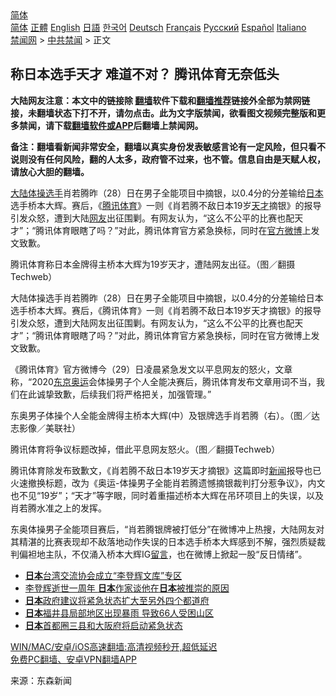  <!-- 面包屑导航 --> <div class="breadcrumb"><!-- GTranslate: https://gtranslate.io/ -->  <div class="switcher notranslate">  <div class="selected">  <a href="#" onclick="return false;"> 简体</a>  </div>  <div class="option">  <a href="https://www.bannedbook.org" onclick="doGTranslate('zh-CN|zh-CN');jQuery('div.switcher div.selected a').html(jQuery(this).html());return false;" title="简体中文" class="nturl selected"> 简体</a>  <a href="https://www.bannedbook.org/zh-tw/" onclick="doGTranslate('zh-CN|zh-TW');jQuery('div.switcher div.selected a').html(jQuery(this).html());return false;" title="繁體中文" class="nturl"> 正體</a>  <a href="https://www.bannedbook.org/en/" onclick="doGTranslate('zh-CN|en');jQuery('div.switcher div.selected a').html(jQuery(this).html());return false;" title="English" class="nturl"> English</a>  <a href="https://www.bannedbook.org/ja/" onclick="doGTranslate('zh-CN|ja');jQuery('div.switcher div.selected a').html(jQuery(this).html());return false;" title="日本語" class="nturl"> 日語</a>  <a href="https://www.bannedbook.org/ko/" onclick="doGTranslate('zh-CN|ko');jQuery('div.switcher div.selected a').html(jQuery(this).html());return false;" title="한국어" class="nturl"> 한국어</a>  <a href="https://www.bannedbook.org/de/" onclick="doGTranslate('zh-CN|de');jQuery('div.switcher div.selected a').html(jQuery(this).html());return false;" title="Deutsch" class="nturl"> Deutsch</a>  <a href="https://www.bannedbook.org/fr/" onclick="doGTranslate('zh-CN|fr');jQuery('div.switcher div.selected a').html(jQuery(this).html());return false;" title="Français" class="nturl"> Français</a>  <a href="https://www.bannedbook.org/ru/" onclick="doGTranslate('zh-CN|ru');jQuery('div.switcher div.selected a').html(jQuery(this).html());return false;" title="Русский" class="nturl"> Русский</a>  <a href="https://www.bannedbook.org/es/" onclick="doGTranslate('zh-CN|es');jQuery('div.switcher div.selected a').html(jQuery(this).html());return false;" title="Español" class="nturl"> Español</a>  <a href="https://www.bannedbook.org/it/" onclick="doGTranslate('zh-CN|it');jQuery('div.switcher div.selected a').html(jQuery(this).html());return false;" title="Italiano" class="nturl"> Italiano</a>  </div>  </div>      <div class='breadcrumb-sub'><!-- Breadcrumb NavXT 6.3.0 --> <a href="https://www.bannedbook.org/" class="home">禁闻网</a> &gt; <a href="https://www.bannedbook.org/bnews/cbnews/" class="category">中共禁闻</a> &gt; 正文</div></div><h2>称日本选手天才 难道不对？ 腾讯体育无奈低头</h2> <p class="notice"><b>大陆网友注意：本文中的链接除 <a href="https://github.com/bannedbook/fanqiang" >翻墙</a>软件下载和<a href="https://github.com/killgcd/justmysocks/blob/master/README.md">翻墙推荐</a>链接外全部为禁网链接，未翻墙状态下打不开，请勿点击。此为文字版禁闻，欲看图文视频完整版和更多禁闻，请下载<a href="https://github.com/bannedbook/fanqiang">翻墙软件或APP</a>后翻墙上禁闻网。</p><p>备注：翻墙看新闻非常安全，翻墙以真实身份发表敏感言论有一定风险，但只看不说则没有任何风险，翻的人太多，政府管不过来，也不管。信息自由是天赋人权，请放心大胆的翻墙。</b></p>  <div class="entry"> <p id="summary"><span class='wp_keywordlink_affiliate'><a href="https://www.bannedbook.org/" title="大陆" target="_blank">大陆</a></span><a href="https://www.bannedbook.org/bnews/tag/%e4%bd%93%e6%93%8d/" class="st_tag internal_tag" rel="tag" title="标签 体操 下的日志">体操</a><a href="https://www.bannedbook.org/bnews/tag/%E9%80%89%E6%89%8B/" class="st_tag internal_tag" rel="tag" title="标签 选手 下的日志">选手</a>肖若腾昨（28）日在男子全能项目中摘银，以0.4分的分差输给<a href="https://www.bannedbook.org/bnews/tag/%e6%97%a5%e6%9c%ac/" class="st_tag internal_tag" rel="tag" title="标签 日本 下的日志">日本</a>选手桥本大辉。赛后，《<a href="https://www.bannedbook.org/bnews/tag/%e8%85%be%e8%ae%af/" class="st_tag internal_tag" rel="tag" title="标签 腾讯 下的日志">腾讯</a><a href="https://www.bannedbook.org/bnews/tag/%e4%bd%93%e8%82%b2/" class="st_tag internal_tag" rel="tag" title="标签 体育 下的日志">体育</a>》一则《肖若腾不敌日本19岁<a href="https://www.bannedbook.org/bnews/tag/%e5%a4%a9%e6%89%8d/" class="st_tag internal_tag" rel="tag" title="标签 天才 下的日志">天才</a>摘银》的报导引发众怒，遭到大陆<a href="https://www.bannedbook.org/bnews/tag/%e7%bd%91%e5%8f%8b/" class="st_tag internal_tag" rel="tag" title="标签 网友 下的日志">网友</a>出征围剿。有网友认为，“这么不公平的比赛也配天才”；“腾讯体育眼瞎了吗？”对此，腾讯体育官方紧急换标，同时在<a href="https://www.bannedbook.org/bnews/tag/%E5%AE%98%E6%96%B9%E5%BE%AE%E5%8D%9A/" class="st_tag internal_tag" rel="tag" title="标签 官方微博 下的日志">官方微博</a>上发文致歉。</p> <p id="conimg">腾讯体育称日本金牌得主桥本大辉为19岁天才，遭陆网友出征。（图／翻摄Techweb）</p>  <p>大陆体操选手肖若腾昨（28）日在男子全能项目中摘银，以0.4分的分差输给日本选手桥本大辉。赛后，《腾讯体育》一则《肖若腾不敌日本19岁天才摘银》的报导引发众怒，遭到大陆网友出征围剿。有网友认为，“这么不公平的比赛也配天才”；“腾讯体育眼瞎了吗？”对此，腾讯体育官方紧急换标，同时在官方微博上发文致歉。</p> <p>《腾讯体育》官方微博今（29）日凌晨紧急发文以平息网友的怒火，文章称，“2020<a href="https://www.bannedbook.org/bnews/tag/%e4%b8%9c%e4%ba%ac%e5%a5%a5%e8%bf%90/" class="st_tag internal_tag" rel="tag" title="标签 东京奥运 下的日志">东京奥运</a>会体操男子个人全能决赛后，腾讯体育发布文章用词不当，我们在此诚挚致歉，后续我们将严格把关，加强管理。”</p>  <p>东奥男子体操个人全能金牌得主桥本大辉(中）及银牌选手肖若腾（右）。（图／达志影像／美联社）</p> <p>腾讯体育将争议标题改掉，借此平息网友怒火。（图／翻摄Techweb）</p>  <p>腾讯体育除发布致歉文，《肖若腾不敌日本19岁天才摘银》这篇即时<span class='wp_keywordlink_affiliate'><a href="https://www.bannedbook.org/" title="新闻">新闻</a></span>报导也已火速撤换标题，改为《奥运-体操男子全能肖若腾遗憾摘银裁判打分惹争议》，内文也不见“19岁”；“天才”等字眼，同时着重描述桥本大辉在吊环项目上的失误，以及肖若腾水准之上的发挥。</p> <p>东奥体操男子全能项目赛后，“肖若腾银牌被打低分”在微博冲上热搜，大陆网友对其精湛的比赛表现却不敌落地动作失误的日本选手桥本大辉感到不解，强烈质疑裁判偏袒地主队，不仅涌入桥本大辉IG<span class='wp_keywordlink'><a href="https://www.bannedbook.org/bnews/tougao/" title="留言" target="_blank">留言</a></span>，也在微博上掀起一股“反日情绪”。</p>  <ul class='op-related-articles' title='相关阅读'> <li><a href='https://www.bannedbook.org/bnews/baitai/20210730/1597146.html' target='_blank'><b>日本</b>台湾交流协会成立“李登辉文库”专区</a></li> <li><a href='https://www.bannedbook.org/bnews/taiwannews/20210730/1597094.html' target='_blank'>李登辉逝世一周年 <b>日本</b>作家谈他在<b>日本</b>被推崇的原因</a></li> <li><a href='https://www.bannedbook.org/bnews/baitai/20210730/1597084.html' target='_blank'><b>日本</b>政府建议将紧急状态扩大至另外四个都道府</a></li> <li><a href='https://www.bannedbook.org/bnews/baitai/20210730/1597068.html' target='_blank'><b>日本</b>福井县局部地区出现暴雨 导致66人受困山区</a></li> <li><a href='https://www.bannedbook.org/bnews/baitai/20210730/1596997.html' target='_blank'><b>日本</b>首都圈三县和大阪府将启动紧急状态</a></li> </ul> <p class="texttj"> <a href="https://github.com/bannedbook/fanqiang/wiki/V2ray%E6%9C%BA%E5%9C%BA" target="_blank">WIN/MAC/安卓/iOS高速翻墙:高清视频秒开,超低延迟</a><br/> <a href="https://github.com/bannedbook/fanqiang/wiki/%E7%A6%81%E9%97%BB%E7%BD%91%E5%AE%89%E5%8D%93%E7%BF%BB%E5%A2%99%E6%96%B0%E9%97%BBAPP" target="_blank">免费PC翻墙、安卓VPN翻墙APP</a></p><p> 来源：东森新闻 </p><a name='sharetosocial'></a>  <div style="margin-bottom:5px;padding-bottom:5px;clear:both"> <div id="archive-pix-1" class="banner-ads"> <!-- AuctionX Display platform tag START --> <div id="26318x728x90x621x_ADSLOT2" clicktrack="%%CLICK_URL_ESC%%"></div> <!-- AuctionX Display platform tag END --> </div> <div id="archive-pix-2" class="banner-ads"> <!-- AuctionX Display platform tag START --> <div id="26315x300x250x621x_ADSLOT2" clicktrack="%%CLICK_URL_ESC%%"></div> <!-- AuctionX Display platform tag END --> </div> </div>  <div id="archive-pix-1" class="banner-ads"> <!-- AuctionX Display platform tag START --> <div id="26318x728x90x621x_ADSLOT3" clicktrack="%%CLICK_URL_ESC%%"></div> <!-- AuctionX Display platform tag END --> </div> </div><!--END ENTRY--> 
